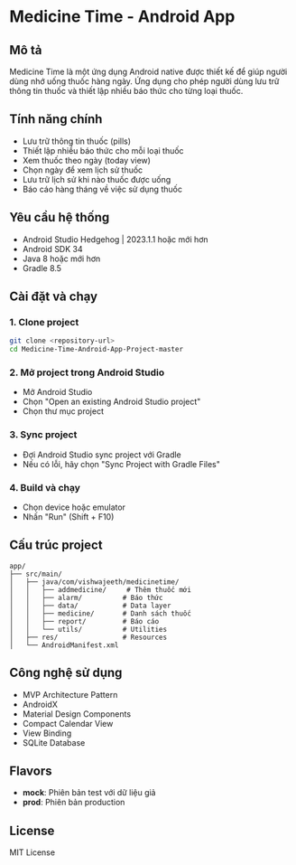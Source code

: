# Medicine Time - Android App

## Mô tả
Medicine Time là một ứng dụng Android native được thiết kế để giúp người dùng nhớ uống thuốc hàng ngày. Ứng dụng cho phép người dùng lưu trữ thông tin thuốc và thiết lập nhiều báo thức cho từng loại thuốc.

## Tính năng chính
- Lưu trữ thông tin thuốc (pills)
- Thiết lập nhiều báo thức cho mỗi loại thuốc
- Xem thuốc theo ngày (today view)
- Chọn ngày để xem lịch sử thuốc
- Lưu trữ lịch sử khi nào thuốc được uống
- Báo cáo hàng tháng về việc sử dụng thuốc

## Yêu cầu hệ thống
- Android Studio Hedgehog | 2023.1.1 hoặc mới hơn
- Android SDK 34
- Java 8 hoặc mới hơn
- Gradle 8.5

## Cài đặt và chạy

### 1. Clone project
```bash
git clone <repository-url>
cd Medicine-Time-Android-App-Project-master
```

### 2. Mở project trong Android Studio
- Mở Android Studio
- Chọn "Open an existing Android Studio project"
- Chọn thư mục project

### 3. Sync project
- Đợi Android Studio sync project với Gradle
- Nếu có lỗi, hãy chọn "Sync Project with Gradle Files"

### 4. Build và chạy
- Chọn device hoặc emulator
- Nhấn "Run" (Shift + F10)

## Cấu trúc project
```
app/
├── src/main/
│   ├── java/com/vishwajeeth/medicinetime/
│   │   ├── addmedicine/     # Thêm thuốc mới
│   │   ├── alarm/          # Báo thức
│   │   ├── data/           # Data layer
│   │   ├── medicine/       # Danh sách thuốc
│   │   ├── report/         # Báo cáo
│   │   └── utils/          # Utilities
│   ├── res/                # Resources
│   └── AndroidManifest.xml
```

## Công nghệ sử dụng
- MVP Architecture Pattern
- AndroidX
- Material Design Components
- Compact Calendar View
- View Binding
- SQLite Database

## Flavors
- **mock**: Phiên bản test với dữ liệu giả
- **prod**: Phiên bản production

## License
MIT License



